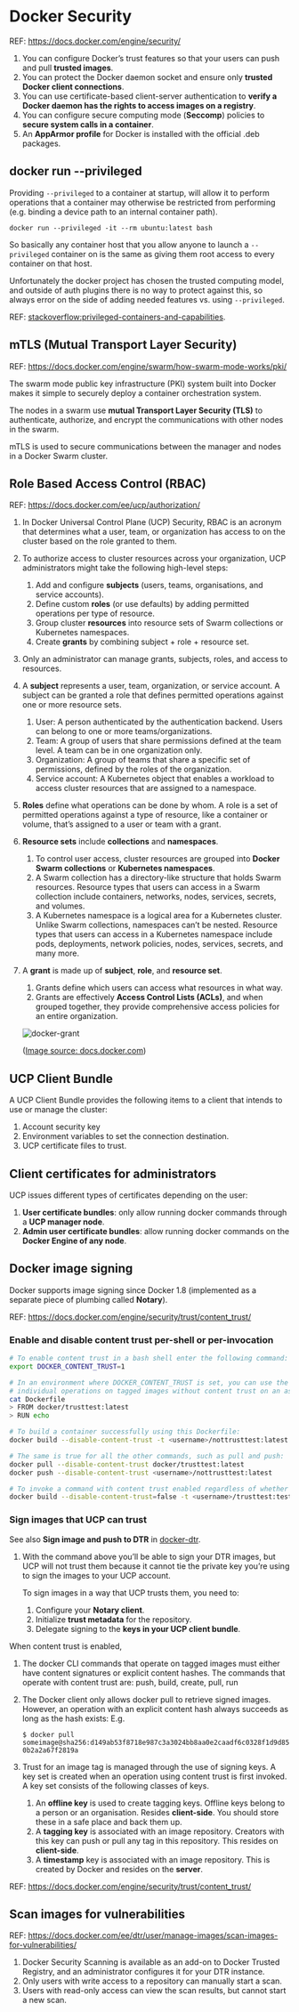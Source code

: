 # Docker Security

REF: https://docs.docker.com/engine/security/

1. You can configure Docker’s trust features so that your users can push and pull **trusted images**.
1. You can protect the Docker daemon socket and ensure only **trusted Docker client connections**.
1. You can use certificate-based client-server authentication to **verify a Docker daemon has the rights to access
   images on a registry**. 
1. You can configure secure computing mode (**Seccomp**) policies to **secure system calls in a container**.
1. An **AppArmor profile** for Docker is installed with the official .deb packages. 


## docker run --privileged

Providing `--privileged` to a container at startup, will allow it to perform operations that a container may otherwise
be restricted from performing (e.g. binding a device path to an internal container path).

`docker run --privileged -it --rm ubuntu:latest bash`

So basically any container host that you allow anyone to launch a `--privileged` container on is the same as giving
them root access to every container on that host.

Unfortunately the docker project has chosen the trusted computing model, and outside of auth plugins there is no way
to protect against this, so always error on the side of adding needed features vs. using `--privileged`.

REF: [stackoverflow:privileged-containers-and-capabilities](
https://stackoverflow.com/questions/36425230/privileged-containers-and-capabilities).


## mTLS (Mutual Transport Layer Security)

REF: https://docs.docker.com/engine/swarm/how-swarm-mode-works/pki/

The swarm mode public key infrastructure (PKI) system built into Docker makes it simple to securely deploy a container
orchestration system.

The nodes in a swarm use **mutual Transport Layer Security (TLS)** to authenticate, authorize,
and encrypt the communications with other nodes in the swarm.

mTLS is used to secure communications between the manager and nodes in a Docker Swarm cluster.


## Role Based Access Control (RBAC)

REF: https://docs.docker.com/ee/ucp/authorization/

1. In Docker Universal Control Plane (UCP) Security, RBAC is an acronym that determines what a user, team, or
   organization has access to on the cluster based on the role granted to them.

1. To authorize access to cluster resources across your organization, UCP administrators might take the following
   high-level steps:
    1. Add and configure **subjects** (users, teams, organisations, and service accounts).
    1. Define custom **roles** (or use defaults) by adding permitted operations per type of resource.
    1. Group cluster **resources** into resource sets of Swarm collections or Kubernetes namespaces.
    1. Create **grants** by combining subject + role + resource set.

1. Only an administrator can manage grants, subjects, roles, and access to resources.

1. A **subject** represents a user, team, organization, or service account. A subject can be granted a role that defines
   permitted operations against one or more resource sets.
    1. User: A person authenticated by the authentication backend. Users can belong to one or more teams/organizations.
    1. Team: A group of users that share permissions defined at the team level. A team can be in one organization only.
    1. Organization: A group of teams that share a specific set of permissions, defined by the roles of the organization.
    1. Service account: A Kubernetes object that enables a workload to access cluster resources that are assigned to a
       namespace.

1. **Roles** define what operations can be done by whom. A role is a set of permitted operations against a type of
   resource, like a container or volume, that’s assigned to a user or team with a grant.

1. **Resource sets** include **collections** and **namespaces**.
    1. To control user access, cluster resources are grouped into **Docker Swarm collections** or **Kubernetes
       namespaces**.
    1. A Swarm collection has a directory-like structure that holds Swarm resources.
       Resource types that users can access in a Swarm collection include containers, networks, nodes, services,
       secrets, and volumes.
    1. A Kubernetes namespace is a logical area for a Kubernetes cluster.
       Unlike Swarm collections, namespaces can’t be nested. Resource types that users can access in a Kubernetes
       namespace include pods, deployments, network policies, nodes, services, secrets, and many more.

1. A **grant** is made up of **subject**, **role**, and **resource set**.
    1. Grants define which users can access what resources in what way.
    1. Grants are effectively **Access Control Lists (ACLs)**, and when grouped together, they provide comprehensive
       access policies for an entire organization.

    ![docker-grant](https://docs.docker.com/ee/ucp/images/ucp-grant-model.svg?sanitize=true)
    
    ([Image source: docs.docker.com](https://docs.docker.com/ee/ucp/authorization/grant-permissions/#swarm-grants))


## UCP Client Bundle

A UCP Client Bundle provides the following items to a client that intends to use or manage the cluster:

1. Account security key
1. Environment variables to set the connection destination.
1. UCP certificate files to trust.


## Client certificates for administrators

UCP issues different types of certificates depending on the user:

1. **User certificate bundles**: only allow running docker commands through a **UCP manager node**.
1. **Admin user certificate bundles**: allow running docker commands on the **Docker Engine of any node**.


## Docker image signing

Docker supports image signing since Docker 1.8 (implemented as a separate piece of plumbing called **Notary**).

REF: https://docs.docker.com/engine/security/trust/content_trust/


### Enable and disable content trust per-shell or per-invocation

```bash
# To enable content trust in a bash shell enter the following command:
export DOCKER_CONTENT_TRUST=1

# In an environment where DOCKER_CONTENT_TRUST is set, you can use the --disable-content-trust flag to run
# individual operations on tagged images without content trust on an as-needed basis.
cat Dockerfile
> FROM docker/trusttest:latest
> RUN echo

# To build a container successfully using this Dockerfile:
docker build --disable-content-trust -t <username>/nottrusttest:latest .

# The same is true for all the other commands, such as pull and push:
docker pull --disable-content-trust docker/trusttest:latest
docker push --disable-content-trust <username>/nottrusttest:latest

# To invoke a command with content trust enabled regardless of whether or how the DOCKER_CONTENT_TRUST is set:
docker build --disable-content-trust=false -t <username>/trusttest:testing .
```


### Sign images that UCP can trust

See also **Sign image and push to DTR** in [docker-dtr](docker-dtr.md).

1. With the command above you’ll be able to sign your DTR images, but UCP will not trust them because it cannot tie the
   private key you’re using to sign the images to your UCP account.

   To sign images in a way that UCP trusts them, you need to:
    1. Configure your **Notary client**.
    1. Initialize **trust metadata** for the repository.
    1. Delegate signing to the **keys in your UCP client bundle**.

When content trust is enabled,

1. The docker CLI commands that operate on tagged images must either have content signatures or explicit content
   hashes. The commands that operate with content trust are: push, build, create, pull, run
1. The Docker client only allows docker pull to retrieve signed images.  However, an operation with an explicit
   content hash always succeeds as long as the hash exists:
   E.g. 
   
   `$ docker pull someimage@sha256:d149ab53f8718e987c3a3024bb8aa0e2caadf6c0328f1d9d850b2a2a67f2819a`
1. Trust for an image tag is managed through the use of signing keys. A key set is created when an operation using
   content trust is first invoked. A key set consists of the following classes of keys.
    1. An **offline key** is used to create tagging keys. Offline keys belong to a person or an organisation.
       Resides **client-side**. You should store these in a safe place and back them up.
    1. A **tagging key** is associated with an image repository. Creators with this key can push or pull any tag in
       this repository. This resides on **client-side**.
    1. A **timestamp** key is associated with an image repository. This is created by Docker and resides on the
       **server**.

REF: https://docs.docker.com/engine/security/trust/content_trust/


## Scan images for vulnerabilities

REF: https://docs.docker.com/ee/dtr/user/manage-images/scan-images-for-vulnerabilities/

1. Docker Security Scanning is available as an add-on to Docker Trusted Registry, and an administrator configures it
   for your DTR instance.
1. Only users with write access to a repository can manually start a scan.
1. Users with read-only access can view the scan results, but cannot start a new scan.


